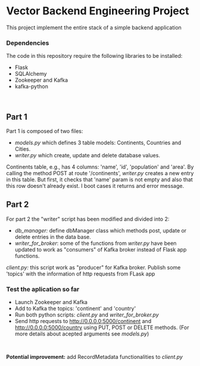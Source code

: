 # Vector Backend Engineering Project

This project implement the entire stack of a simple backend application

### Dependencies
The code in this repository require the following libraries to be installed:
* Flask
* SQLAlchemy
* Zookeeper and Kafka
* kafka-python
<br/>

## Part 1
Part 1 is composed of two files:
* *models.py*   which defines 3 table models: Continents, Countries and Cities.
* *writer.py*   which create, update and delete database values.

Continents table, e.g., has 4 columns: 'name', 'id', 'population' and 'area'.
By calling the method POST at route '/continents', *writer.py* creates a new entry in this table. But first, it checks that 'name' param is not empty and also that this row doesn't already exist. I boot cases it returns and error message.

## Part 2
For part 2 the "writer" script has been modified and divided into 2:
* *db_manager:* define dbManager class which methods post, update or delete entries in the data base.
* *writer_for_broker*: some of the functions from *writer.py* have been updated to work as "consumers" of Kafka broker instead of Flask app functions.

*client.py:* this script work as "producer" for Kafka broker. Publish some 'topics' with the information of http requests from FLask app

### Test the aplication so far

* Launch Zookeeper and Kafka
* Add to Kafka the topics: 'continent' and 'country'
* Run both python scripts: *client.py* and *writer_for_broker.py*
* Send http requests to http://0.0.0.0:5000/continent and http://0.0.0.0:5000/country using PUT, POST or DELETE methods.
(For more details about acepted arguments see *models.py*)

<br/>

**Potential improvement:** add RecordMetadata functionalities to *client.py*
